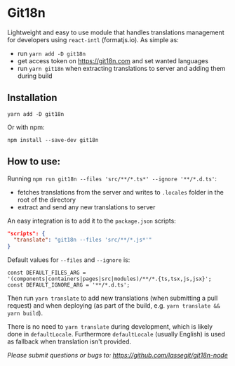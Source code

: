 # Git18n

Lightweight and easy to use module that handles translations management for developers using `react-intl` (formatjs.io). As simple as:

- run `yarn add -D git18n`
- get access token on https://git18n.com and set wanted languages
- run `yarn git18n` when extracting translations to server and adding them during build

## Installation

```
yarn add -D git18n
```

Or with npm:

```
npm install --save-dev git18n
```

## How to use:

Running `npm run git18n --files 'src/**/*.ts*' --ignore '**/*.d.ts'`:

- fetches translations from the server and writes to `.locales` folder in the root of the directory
- extract and send any new translations to server

An easy integration is to add it to the `package.json` scripts:

```json
"scripts": {
  "translate": "git18n --files 'src/**/*.js*'"
}
```

Default values for `--files` and `--ignore` is:

```
const DEFAULT_FILES_ARG = '(components|containers|pages|src|modules)/**/*.{ts,tsx,js,jsx}';
const DEFAULT_IGNORE_ARG = '**/*.d.ts';
```

Then run `yarn translate` to add new translations (when submitting a pull request) and when deploying (as part of the build, e.g. `yarn translate && yarn build`).

There is no need to `yarn translate` during development, which is likely done in `defaultLocale`. Furthermore `defaultLocale` (usually English) is used as fallback when translation isn't provided.

_Please submit questions or bugs to: https://github.com/lassegit/git18n-node_
